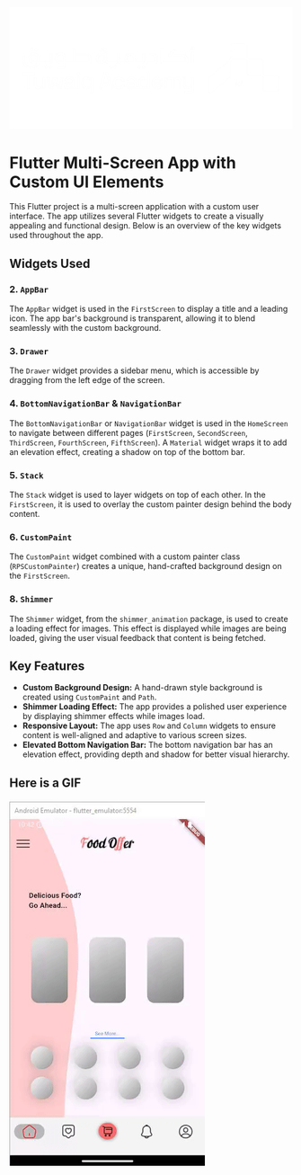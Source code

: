![My Image](./assets/TuwaiqAcademy.png)

# Flutter Multi-Screen App with Custom UI Elements

This Flutter project is a multi-screen application with a custom user interface. The app utilizes several Flutter widgets to create a visually appealing and functional design. Below is an overview of the key widgets used throughout the app.

## Widgets Used

### 2. `AppBar`

The `AppBar` widget is used in the `FirstScreen` to display a title and a leading icon. The app bar's background is transparent, allowing it to blend seamlessly with the custom background.

### 3. `Drawer`

The `Drawer` widget provides a sidebar menu, which is accessible by dragging from the left edge of the screen.

### 4. `BottomNavigationBar` & `NavigationBar`

The `BottomNavigationBar` or `NavigationBar` widget is used in the `HomeScreen` to navigate between different pages (`FirstScreen`, `SecondScreen`, `ThirdScreen`, `FourthScreen`, `FifthScreen`). A `Material` widget wraps it to add an elevation effect, creating a shadow on top of the bottom bar.

### 5. `Stack`

The `Stack` widget is used to layer widgets on top of each other. In the `FirstScreen`, it is used to overlay the custom painter design behind the body content.

### 6. `CustomPaint`

The `CustomPaint` widget combined with a custom painter class (`RPSCustomPainter`) creates a unique, hand-crafted background design on the `FirstScreen`.

### 8. `Shimmer`

The `Shimmer` widget, from the `shimmer_animation` package, is used to create a loading effect for images. This effect is displayed while images are being loaded, giving the user visual feedback that content is being fetched.

## Key Features

- **Custom Background Design:** A hand-drawn style background is created using `CustomPaint` and `Path`.
- **Shimmer Loading Effect:** The app provides a polished user experience by displaying shimmer effects while images load.
- **Responsive Layout:** The app uses `Row` and `Column` widgets to ensure content is well-aligned and adaptive to various screen sizes.
- **Elevated Bottom Navigation Bar:** The bottom navigation bar has an elevation effect, providing depth and shadow for better visual hierarchy.

## Here is a GIF

![GIF Example](./assets/GifExample.gif)
